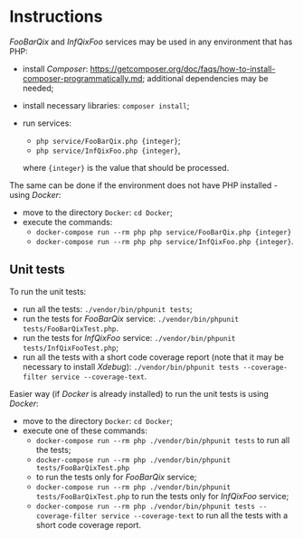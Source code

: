 # Instructions

*FooBarQix* and *InfQixFoo* services may be used in any environment that has PHP:

- install *Composer*:
  <https://getcomposer.org/doc/faqs/how-to-install-composer-programmatically.md>;
  additional dependencies may be needed;
- install necessary libraries: `composer install`;
- run services:
  - `php service/FooBarQix.php {integer}`;
  - `php service/InfQixFoo.php {integer}`,

  where `{integer}` is the value that should be processed.

The same can be done if the environment does not have PHP installed - using *Docker*:

- move to the directory `Docker`: `cd Docker`;
- execute the commands:
  - `docker-compose run --rm php php service/FooBarQix.php {integer}`
  - `docker-compose run --rm php php service/InfQixFoo.php {integer}`.

## Unit tests

To run the unit tests:

- run all the tests: `./vendor/bin/phpunit tests`;
- run the tests for *FooBarQix* service:
  `./vendor/bin/phpunit tests/FooBarQixTest.php`.
- run the tests for *InfQixFoo* service:
  `./vendor/bin/phpunit tests/InfQixFooTest.php`;
- run all the tests with a short code coverage report (note that it may be necessary to install *Xdebug*):
  `./vendor/bin/phpunit tests --coverage-filter service --coverage-text`.

Easier way (if *Docker* is already installed) to run the unit tests is using *Docker*:

- move to the directory `Docker`: `cd Docker`;
- execute one of these commands:
  - `docker-compose run --rm php ./vendor/bin/phpunit tests`
    to run all the tests;
  - `docker-compose run --rm php ./vendor/bin/phpunit tests/FooBarQixTest.php`
  - to run the tests only for *FooBarQix* service;
  - `docker-compose run --rm php ./vendor/bin/phpunit tests/FooBarQixTest.php`
    to run the tests only for *InfQixFoo* service;
  - `docker-compose run --rm php ./vendor/bin/phpunit tests --coverage-filter service --coverage-text`
    to run all the tests with a short code coverage report.
